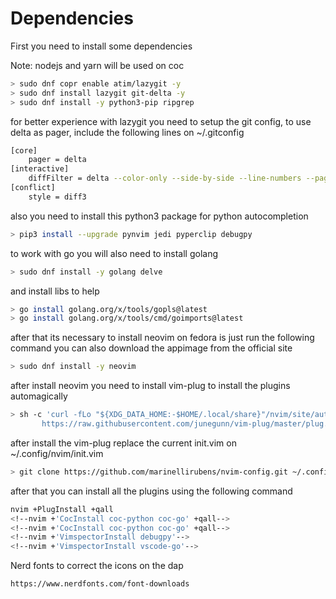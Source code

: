 # Dependencies
First you need to install some dependencies

Note: nodejs and yarn will be used on coc
```bash
> sudo dnf copr enable atim/lazygit -y
> sudo dnf install lazygit git-delta -y
> sudo dnf install -y python3-pip ripgrep
```

for better experience with lazygit you need to setup the git config, to use delta as pager, include the following lines on ~/.gitconfig
```bash
[core]
    pager = delta
[interactive]
    diffFilter = delta --color-only --side-by-side --line-numbers --paging
[conflict]
    style = diff3
```

also you need to install this python3 package for python autocompletion
```bash
> pip3 install --upgrade pynvim jedi pyperclip debugpy
```

to work with go you will also need to install golang
```bash
> sudo dnf install -y golang delve
```

and install libs to help
```bash
> go install golang.org/x/tools/gopls@latest
> go install golang.org/x/tools/cmd/goimports@latest
```

after that its necessary to install neovim on fedora is just run the following command
you can also download the appimage from the official site
```bash
> sudo dnf install -y neovim
```

after install neovim you need to install vim-plug to install the plugins automagically
```bash
> sh -c 'curl -fLo "${XDG_DATA_HOME:-$HOME/.local/share}"/nvim/site/autoload/plug.vim --create-dirs \
       https://raw.githubusercontent.com/junegunn/vim-plug/master/plug.vim'
```

after install the vim-plug replace the current init.vim on ~/.config/nvim/init.vim
```bash
> git clone https://github.com/marinellirubens/nvim-config.git ~/.config/nvim
```

after that you can install all the plugins using the following command
```bash
nvim +PlugInstall +qall
<!--nvim +'CocInstall coc-python coc-go' +qall-->
<!--nvim +'CocInstall coc-python coc-go' +qall-->
<!--nvim +'VimspectorInstall debugpy'-->
<!--nvim +'VimspectorInstall vscode-go'-->
```

Nerd fonts to correct the icons on the dap
```bach
https://www.nerdfonts.com/font-downloads
```
